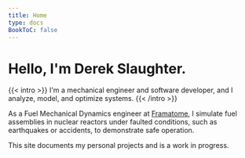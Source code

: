 ```yaml
---
title: Home
type: docs
BookToC: false
---
```



# Hello, I'm Derek Slaughter.

{{< intro >}}
I'm a mechanical engineer and software developer, and I analyze, model, and optimize systems.
{{< /intro >}}

As a Fuel Mechanical Dynamics engineer at [Framatome](https://www.framatome.com/), I simulate fuel assemblies in nuclear reactors under faulted conditions, such as earthquakes or accidents, to demonstrate safe operation.

This site documents my personal projects and is a work in progress.
